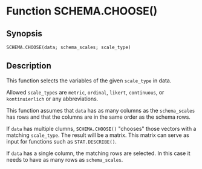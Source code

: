 # Function SCHEMA.CHOOSE()

## Synopsis

```
SCHEMA.CHOOSE(data; schema_scales; scale_type)
```

## Description

This function selects the variables of the given `scale_type` in data. 

Allowed `scale_types` are `metric`, `ordinal`, `likert`, `continuous`, or `kontinuierlich` or any abbreviations.

This function assumes that `data` has as many columns as the `schema_scales` has rows and that the columns are in the same order as the schema rows. 

If `data` has multiple clumns, `SCHEMA.CHOOSE()` "chooses" those vectors with a matching `scale_type`. The result will be a matrix. This matrix can serve as input for functions such as `STAT.DESCRIBE()`. 

If `data` has a single column, the matching rows are selected. In this case it needs to have as many rows as `schema_scales`. 

